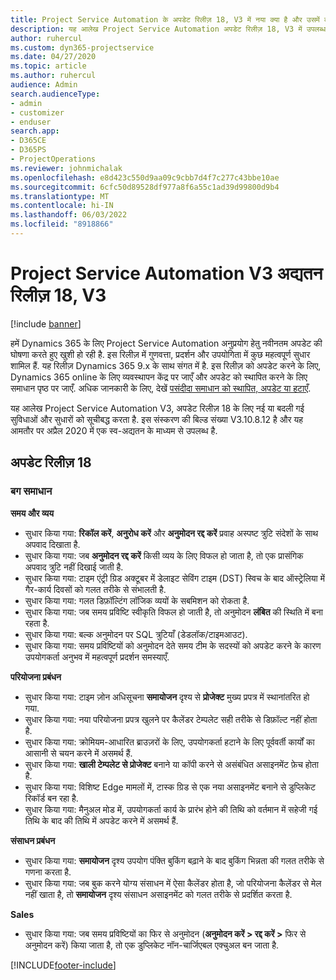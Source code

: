 ```yaml
---
title: Project Service Automation के अपडेट रिलीज़ 18, V3 में नया क्या है और उसमें क्या परिवर्तन हुआ है
description: यह आलेख Project Service Automation अपडेट रिलीज़ 18, V3 में उपलब्ध सुविधाओं और सुधारों को सूचीबद्ध करता है.
author: ruhercul
ms.custom: dyn365-projectservice
ms.date: 04/27/2020
ms.topic: article
ms.author: ruhercul
audience: Admin
search.audienceType:
- admin
- customizer
- enduser
search.app:
- D365CE
- D365PS
- ProjectOperations
ms.reviewer: johnmichalak
ms.openlocfilehash: e8d423c550d9aa09c9cbb7d4f7c277c43bbe10ae
ms.sourcegitcommit: 6cfc50d89528df977a8f6a55c1ad39d99800d9b4
ms.translationtype: MT
ms.contentlocale: hi-IN
ms.lasthandoff: 06/03/2022
ms.locfileid: "8918866"
---
```

# <a name="project-service-automation-update-release-18-v3"></a>Project Service Automation V3 अद्यतन रिलीज़ 18, V3

[!include [banner](../includes/psa-now-project-operations.md)]

हमें Dynamics 365 के लिए Project Service Automation अनुप्रयोग हेतु नवीनतम अपडेट की घोषणा करते हुए खुशी हो रही है. इस रिलीज़ में गुणवत्ता, प्रदर्शन और उपयोगिता में कुछ महत्वपूर्ण सुधार शामिल हैं. यह रिलीज़ Dynamics 365 9.x के साथ संगत में है. इस रिलीज़ को अपडेट करने के लिए, Dynamics 365 online के लिए व्यवस्थापन केंद्र पर जाएँ और अपडेट को स्थापित करने के लिए समाधान पृष्ठ पर जाएँ. अधिक जानकारी के लिए, देखें [पसंदीदा समाधान को स्थापित, अपडेट या हटाएँ](/power-platform/admin/install-remove-preferred-solution).

यह आलेख Project Service Automation V3, अपडेट रिलीज़ 18 के लिए नई या बदली गई सुविधाओं और सुधारों को सूचीबद्ध करता है. इस संस्करण की बिल्ड संख्या V3.10.8.12 है और यह आमतौर पर अप्रैल 2020 में एक स्व-अद्यतन के माध्यम से उपलब्ध है.

## <a name="update-release-18"></a>अपडेट रिलीज़ 18

### <a name="bug-fixes"></a>बग समाधान

**समय और व्यय**

- सुधार किया गया: **रिकॉल करें**, **अनुरोध करें** और **अनुमोदन रद्द करें** प्रवाह अस्पष्ट त्रुटि संदेशों के साथ अपवाद दिखाता है.
- सुधार किया गया: जब **अनुमोदन रद्द करें** किसी व्यय के लिए विफल हो जाता है, तो एक प्रासंगिक अपवाद त्रुटि नहीं दिखाई जाती है.
- सुधार किया गया: टाइम एंट्री ग्रिड अक्टूबर में डेलाइट सेविंग टाइम (DST) स्विच के बाद ऑस्ट्रेलिया में गैर-कार्य दिवसों को गलत तरीके से संभालती है.
- सुधार किया गया: गलत डिफ़ॉल्टिंग लॉजिक व्ययों के सबमिशन को रोकता है.
- सुधार किया गया: जब समय प्रविष्टि स्वीकृति विफल हो जाती है, तो अनुमोदन **लंबित** की स्थिति में बना रहता है.
- सुधार किया गया: बल्क अनुमोदन पर SQL त्रुटियाँ (डेडलॉक/टाइमआउट).
- सुधार किया गया: समय प्रविष्टियों को अनुमोदन देते समय टीम के सदस्यों को अपडेट करने के कारण उपयोगकर्ता अनुभव में महत्वपूर्ण प्रदर्शन समस्याएँ.

**परियोजना प्रबंधन**

- सुधार किया गया: टाइम ज़ोन अधिसूचना **समायोजन** दृश्य से **प्रोजेक्ट** मुख्य प्रपत्र में स्थानांतरित हो गया.
- सुधार किया गया: नया परियोजना प्रपत्र खुलने पर कैलेंडर टेम्पलेट सही तरीके से डिफ़ॉल्ट नहीं होता है.
- सुधार किया गया: क्रोमियम-आधारित ब्राउज़रों के लिए, उपयोगकर्ता हटाने के लिए पूर्ववर्ती कार्यों का आसानी से चयन करने में असमर्थ हैं.
- सुधार किया गया: **खाली टेम्पलेट से प्रोजेक्ट** बनाने या कॉपी करने से असंबंधित असाइनमेंट फ़ेच होता है.
- सुधार किया गया: विशिष्ट Edge मामलों में, टास्क ग्रिड से एक नया असाइनमेंट बनाने से डुप्लिकेट रिकॉर्ड बन रहा है.
- सुधार किया गया: मैनुअल मोड में, उपयोगकर्ता कार्य के प्रारंभ होने की तिथि को वर्तमान में सहेजी गई तिथि के बाद की तिथि में अपडेट करने में असमर्थ हैं.

**संसाधन प्रबंधन**

- सुधार किया गया: **समायोजन** दृश्य उपयोग पंक्ति बुकिंग बढ़ाने के बाद बुकिंग भिन्नता की गलत तरीके से गणना करता है.
- सुधार किया गया: जब बुक करने योग्य संसाधन में ऐसा कैलेंडर होता है, जो परियोजना कैलेंडर से मेल नहीं खाता है, तो **समायोजन** दृश्य संसाधन असाइनमेंट को गलत तरीके से प्रदर्शित करता है.

**Sales**

- सुधार किया गया: जब समय प्रविष्टियों का फिर से अनुमोदन (**अनुमोदन करें > रद्द करें >** फिर से अनुमोदन करें) किया जाता है, तो एक डुप्लिकेट नॉन-चार्जिएबल एक्चुअल बन जाता है.


[!INCLUDE[footer-include](../includes/footer-banner.md)]

